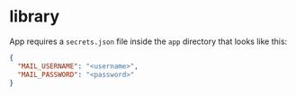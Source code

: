 # library

App requires a `secrets.json` file inside
the `app` directory that looks like this:  
```json
{
  "MAIL_USERNAME": "<username>",
  "MAIL_PASSWORD": "<password>"
}
```
